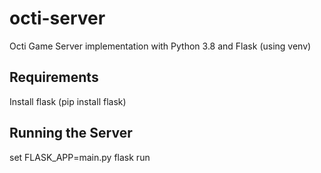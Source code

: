# octi-server
Octi Game Server implementation with Python 3.8 and Flask (using venv)

## Requirements
Install flask
(pip install flask)

## Running the Server
set FLASK_APP=main.py
flask run
